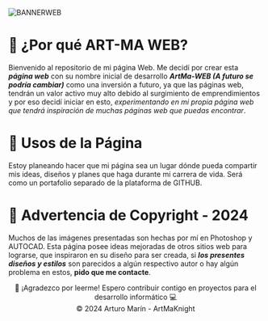 ![BANNERWEB](https://i.imgur.com/uwC4eYH.png)


# 🔶 ¿Por qué ART-MA WEB?
Bienvenido al repositorio de mi página Web. Me decidí por crear esta ***página web*** con su nombre inicial de desarrollo ***ArtMa-WEB (A futuro se podría cambiar)*** como una inversión a futuro, ya que las páginas web, tendrán un valor activo muy alto debido al surgimiento de emprendimientos y por eso decidí iniciar en esto, *experimentando en mi propia página web que tendrá inspiración de muchas páginas web que puedas encontrar*.
# 🔶 Usos de la Página
Estoy planeando hacer que mi página sea un lugar dónde pueda compartir mis ideas, diseños y planes que haga durante mi carrera de vida. Será como un portafolio separado de la plataforma de GITHUB. 
# 🔶 Advertencia de Copyright - 2024
Muchos de las imágenes presentadas son hechas por mí en Photoshop y AUTOCAD. Esta página posee ideas mejoradas de otros sitios web para lograrse, que inspiraron en su diseño para ser creada, si ***los presentes diseños y estilos*** son parecidos a algún respectivo autor o hay algún problema en estos, **pido que me contacte**. 

<div align="center">
  🧡 ¡Agradezco por leerme! Espero contribuir contigo en proyectos para el desarrollo informático 💻 <br/>
  &copy; 2024 Arturo Marín - ArtMaKnight
</div>
